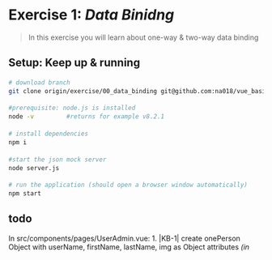# Exercise 1: _Data Binidng_
> In this exercise you will learn about one-way & two-way data binding

## Setup: Keep up & running

``` bash
# download branch 
git clone origin/exercise/00_data_binding git@github.com:na018/vue_basics_tut.git vueTut/00_databinding && cd vueTut/00_databinding

#prerequisite: node.js is installed
node -v         #returns for example v8.2.1

# install dependencies
npm i

#start the json mock server
node server.js

# run the application (should open a browser window automatically)
npm start

```
## todo
In src/components/pages/UserAdmin.vue:
    1. |KB-1| create onePerson Object with userName, firstName, lastName, img as Object attributes _(in <script> data())_
    2. |KB-1| display the onePerson Object in a paragraph <p> element _(in <template>)_
    3. |KB-1| create an unordered list <ul><li></li></ul> & show all onePerson attributes in a <v-text-field> with 1-way data binding _(v-bind)_
    4. |KB-1| if a user types into the <v-text-field> the event @input is fired. Use it for updating the onePerson's attributes _(@input="changedName => onePerson.name = changedName")_
    5. |KB-1| replace _v-bind_ by _v-model_ and remove the @input event to understand two-way data binding

| ![exercise](static/img/readme/exercise.png "exercise") | ![exercise](static/img/readme/folderStructure.png "exercise")|

--------------------
![KanBan Project Architecture](static/img/readme/ProjectArchitecture.png "KanBan Project Architecture")
-------------------

-------------------

### Team
Nadin-Katrin Apel, Alex Schübl, David Bochan
 ![Team photo](static/img/readme/team.jpg "Team")
 
 Professor: _Prof. Dr. Fridtjof Toenniessen_
-------------------
 
### Further Suggestions
_(Awesome that you kept reading til down here)_

Now are you ready to take the next challenge? Then what keeps you still waiting? - Continue with [Exercise 2: _component communication_](https://github.com/na018/vue_basics_tut/tree/origin/exercise/01_components)
 ![Good luck](static/img/readme/luck.jpg "Kleeblatt")

 
 
